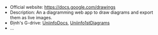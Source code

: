 - Official website: https://docs.google.com/drawings
- Description: An a diagramming web app to draw diagrams and export them as live images.
- Định's G-drive: [UniinfoDocs](https://drive.google.com/drive/folders/1xMVpvSVM_Kl0qS_2qXzmgIX29Yogpw3C), [Uniinfo1stDiagrams](https://drive.google.com/drive/folders/1T4wiGjs2QBeeEhgvKVQ2ziVtKijX1Y4n)
- ...